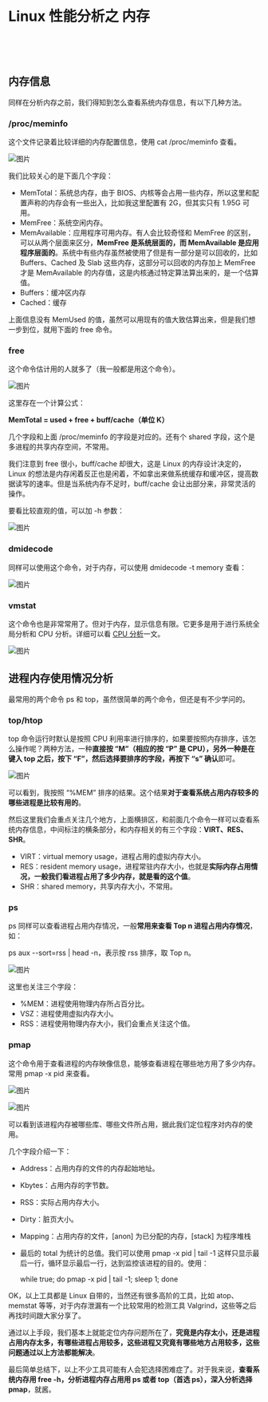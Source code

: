 # Linux 性能分析之 内存

‍

‍

## **内存信息**

同样在分析内存之前，我们得知到怎么查看系统内存信息，有以下几种方法。

### **/proc/meminfo**

这个文件记录着比较详细的内存配置信息，使用 cat /proc/meminfo 查看。

​![图片](assets/net-img-640-20230906175816-lbl7zrg.jpg)​

我们比较关心的是下面几个字段：

* MemTotal：系统总内存，由于 BIOS、内核等会占用一些内存，所以这里和配置声称的内存会有一些出入，比如我这里配置有 2G，但其实只有 1.95G 可用。
* MemFree：系统空闲内存。
* MemAvailable：应用程序可用内存。有人会比较奇怪和 MemFree 的区别，可以从两个层面来区分，**MemFree 是系统层面的，而 MemAvailable 是应用程序层面的**。系统中有些内存虽然被使用了但是有一部分是可以回收的，比如 Buffers、Cached 及 Slab 这些内存，这部分可以回收的内存加上 MemFree 才是 MemAvailable 的内存值，这是内核通过特定算法算出来的，是一个估算值。
* Buffers：缓冲区内存
* Cached：缓存

上面信息没有 MemUsed 的值，虽然可以用现有的值大致估算出来，但是我们想一步到位，就用下面的 free 命令。

### **free**

这个命令估计用的人就多了（我一般都是用这个命令）。

​![图片](assets/net-img-640-20230906175816-nv8j8dp.png)​

这里存在一个计算公式：

**MemTotal = used + free + buff/cache（单位 K）**

几个字段和上面 /proc/meminfo 的字段是对应的。还有个 shared 字段，这个是多进程的共享内存空间，不常用。

我们注意到 free 很小，buff/cache 却很大，这是 Linux 的内存设计决定的，Linux 的想法是内存闲着反正也是闲着，不如拿出来做系统缓存和缓冲区，提高数据读写的速率。但是当系统内存不足时，buff/cache 会让出部分来，非常灵活的操作。

要看比较直观的值，可以加 -h 参数：

​![图片](assets/net-img-640-20230906175816-y3mdq9q.png)​

### **dmidecode**

同样可以使用这个命令，对于内存，可以使用 dmidecode -t memory 查看：

​![图片](assets/net-img-640-20230906175816-c3e3i7f.jpg)​

### **vmstat**

这个命令也是非常常用了。但对于内存，显示信息有限。它更多是用于进行系统全局分析和 CPU 分析。详细可以看 [CPU 分析](http://mp.weixin.qq.com/s?__biz=MzI1OTY2MzMxOQ==&mid=2247484103&idx=1&sn=d437fd54bac8ac00522aa4538ca9c7a1&chksm=ea74367fdd03bf699d603f39836bb35c0e6190f6781e0eda104a3710705034293255e85bd6b4&scene=21#wechat_redirect)一文。

​![图片](assets/net-img-640-20230906175817-wob0jbn.jpg)​

## **进程内存使用情况分析**

最常用的两个命令 ps 和 top，虽然很简单的两个命令，但还是有不少学问的。

### **top/htop**

top 命令运行时默认是按照 CPU 利用率进行排序的，如果要按照内存排序，该怎么操作呢？两种方法，一种**直接按 “M”（相应的按 “P” 是 CPU），另外一种是在键入 top 之后，按下 “F”，然后选择要排序的字段，再按下 “s” 确认**即可。

​![图片](assets/net-img-640-20230906175817-fpl8dik.jpg)​

可以看到，我按照 “%MEM” 排序的结果。这个结果**对于查看系统占用内存较多的哪些进程是比较有用的**。

然后这里我们会重点关注几个地方，上面横排区，和前面几个命令一样可以查看系统内存信息，中间标注的横条部分，和内存相关的有三个字段：**VIRT、RES、SHR**。

* VIRT：virtual memory usage，进程占用的虚拟内存大小。
* RES：resident memory usage，进程常驻内存大小，也就是**实际内存占用情况，一般我们看进程占用了多少内存，就是看的这个值**。
* SHR：shared memory，共享内存大小，不常用。

### **ps**

ps 同样可以查看进程占用内存情况，一般**常用来查看 Top n 进程占用内存情况**，如：

ps aux --sort=rss | head -n，表示按 rss 排序，取 Top n。

​![图片](assets/net-img-640-20230906175817-itqb0cp.jpg)​

这里也关注三个字段：

* %MEM：进程使用物理内存所占百分比。
* VSZ：进程使用虚拟内存大小。
* RSS：进程使用物理内存大小，我们会重点关注这个值。

### **pmap**

这个命令用于查看进程的内存映像信息，能够查看进程在哪些地方用了多少内存。常用 pmap -x pid 来查看。

​![图片](assets/net-img-640-20230906175817-fvnd0ce.jpg)​

​![图片](assets/net-img-640-20230906175817-03039a5.jpg)​

可以看到该进程内存被哪些库、哪些文件所占用，据此我们定位程序对内存的使用。

几个字段介绍一下：

* Address：占用内存的文件的内存起始地址。
* Kbytes：占用内存的字节数。
* RSS：实际占用内存大小。
* Dirty：脏页大小。
* Mapping：占用内存的文件，[anon] 为已分配的内存，[stack] 为程序堆栈
* 最后的 total 为统计的总值。我们可以使用 pmap -x pid | tail -1 这样只显示最后一行，循环显示最后一行，达到监控该进程的目的。使用：

  while true; do pmap -x pid | tail -1; sleep 1; done

OK，以上工具都是 Linux 自带的，当然还有很多高阶的工具，比如 atop、memstat 等等，对于内存泄漏有一个比较常用的检测工具 Valgrind，这些等之后再找时间跟大家分享了。

通过以上手段，我们基本上就能定位内存问题所在了，**究竟是内存太小，还是进程占用内存太多，有哪些进程占用较多，这些进程又究竟有哪些地方占用较多，这些问题通过以上方法都能解决**。

最后简单总结下，以上不少工具可能有人会犯选择困难症了。对于我来说，**查看系统内存用 free -h，分析进程内存占用用 ps 或者 top（首选 ps），深入分析选择 pmap**，就酱。
